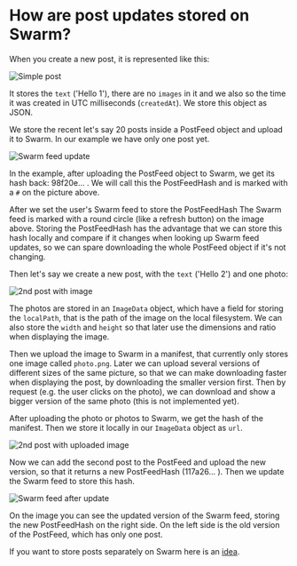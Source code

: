 # How are post updates stored on Swarm?

When you create a new post, it is represented like this:

![Simple post](post1.png)

It stores the `text` ('Hello 1'), there are no `images` in it and we also so the time it was created in UTC milliseconds (`createdAt`). We store this object as JSON.

We store the recent let's say 20 posts inside a PostFeed object and upload it to Swarm. In our example we have only one post yet.

![Swarm feed update](swarm-feed1.png)

In the example, after uploading the PostFeed object to Swarm, we get its hash back: 98f20e... . We will call this the PostFeedHash and is marked with a `#` on the picture above.

After we set the user's Swarm feed to store the PostFeedHash The Swarm feed is marked with a round circle (like a refresh button) on the image above. Storing the PostFeedHash has the advantage that we can store this hash locally and compare if it changes when looking up Swarm feed updates, so we can spare downloading the whole PostFeed object if it's not changing.

Then let's say we create a new post, with the `text` ('Hello 2') and one photo:

![2nd post with image](post2-with-image.png)

The photos are stored in an `ImageData` object, which have a field for storing the `localPath`, that is the path of the image on the local filesystem. We can also store the `width` and `height` so that later use the dimensions and ratio when displaying the image.

Then we upload the image to Swarm in a manifest, that currently only stores one image called `photo.png`. Later we can upload several versions of different sizes of the same picture, so that we can make downloading faster when displaying the post, by downloading the smaller version first. Then by request (e.g. the user clicks on the photo), we can download and show a bigger version of the same photo (this is not implemented yet).

After uploading the photo or photos to Swarm, we get the hash of the manifest. Then we store it locally in our `ImageData` object as `url`.

![2nd post with uploaded image](post2-with-uploaded-image.png)

Now we can add the second post to the PostFeed and upload the new version, so that it returns a new PostFeedHash (117a26... ). Then we update the Swarm feed to store this hash.

![Swarm feed after update](swarm-feed2.png)

On the image you can see the updated version of the Swarm feed, storing the new PostFeedHash on the right side.
On the left side is the old version of the PostFeed, which has only one post.

If you want to store posts separately on Swarm here is an [idea](SocialApiPostsOnSwarm.md).
